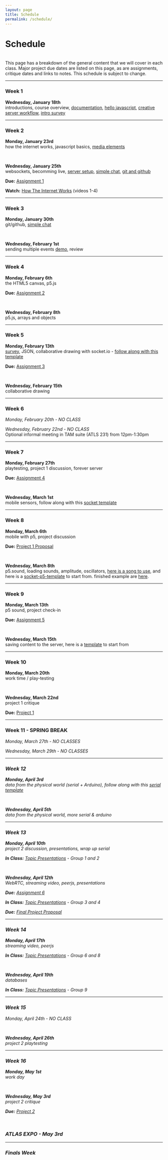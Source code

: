 ```yaml
---
layout: page
title: Schedule
permalink: /schedule/
---
```



# Schedule

<br>
This page has a breakdown of the general content that we will cover in each class. Major project due dates are listed on this page, as are assignments, critique dates and links to notes. This schedule is subject to change.


<hr>


### Week 1
<span class="ass">**Wednesday, January 18th**</span> <br> introductions, course overview, <span class="link">[documentation](/rtw-s17/blogs)</span>, <span class="link">[hello javascript](/rtw-s17/js101)</span>, <span class="link">[creative server workflow](/rtw-s17/creative)</span>, <span class="link">[intro survey](https://docs.google.com/a/colorado.edu/forms/d/e/1FAIpQLSdZzXygwWHYUm1ahCp5pHHhdaoTC1gxYZDl8iEwFFO3R7UYWA/viewform)</span>

<hr>

### Week 2
<span class="ass">**Monday, January 23rd**</span> <br> how the internet works, javascript basics, <span class="link">[media elements](/rtw-s17/media)</span>

<br>

<span class="ass">**Wednesday, January 25th**</span> <br> websockets, becomming live, <span class="link">[server setup](/rtw-s17/setup)</span>, <span class="link">[simple chat](/rtw-s17/simple-chat)</span>, <span class="link">[git and github](/rtw-s17/github)</span>

<span class="due"><i class="fa fa-star-o" aria-hidden="true"></i>**Due:**</span> <span class="link">[Assignment 1](/rtw-s17/assignment-1)</span>

<span class="due"><i class="fa fa-hand-o-right" aria-hidden="true"></i>**Watch:**</span> <span class="link">[How The Internet Works](https://www.khanacademy.org/computing/computer-science/internet-intro#internet-works-intro)</span> (videos 1-4)

<hr>

### Week 3
<span class="ass">**Monday, January 30th**</span> <br> git/github, <span class="link">[simple chat](/rtw-s17/simple-chat)</span>

<br>

<span class="ass">**Wednesday, February 1st**</span> <br> sending multiple events <span class="link">[demo](../img/many-messages-template.zip)</span>, review

<hr>

### Week 4
<span class="ass">**Monday, February 6th**</span> <br> the HTML5 canvas, p5.js

<span class="due"><i class="fa fa-star-o" aria-hidden="true"></i>**Due:**</span> <span class="ass">[Assignment 2](/rtw-s17/assignment-2)</span>

<br>

<span class="ass">**Wednesday, February 8th**</span> <br> p5.js, arrays and objects

<hr>

### Week 5
<span class="ass">**Monday, February 13th**</span> <br> <span class="link">[survey](https://docs.google.com/forms/d/e/1FAIpQLSd30aiktRl9lDR0MM6JkulD4Nf8tFbw5sPX8bJMr0fMJaXx0Q/viewform)</span>, JSON, collaborative drawing with socket.io - <span class="link">[follow along with this template](../img/socket-drawing-template.zip)</span>

<span class="due"><i class="fa fa-star-o" aria-hidden="true"></i>**Due:**</span> <span class="ass">[Assignment 3](/rtw-s17/assignment-3)</span>

<br>

<span class="ass">**Wednesday, February 15th**</span> <br> collaborative drawing

<hr>

### Week 6
<i>Monday, February 20th - NO CLASS</i>

<i>Wednesday, February 22nd - NO CLASS</i><br>
Optional informal meeting in TAM suite (ATLS 231) from 12pm-1:30pm

<hr>

### Week 7
<span class="ass">**Monday, February 27th**</span><br> playtesting, project 1 discussion, forever server

<span class="due"><i class="fa fa-star-o" aria-hidden="true"></i>**Due:**</span> <span class="ass">[Assignment 4](/rtw-s17/assignment-4)</span>

<br>

<span class="ass">**Wednesday, March 1st**</span> <br> mobile sensors, follow along with this <span class="link">[socket template](../img/socket-template.zip)</span>

<hr>

### Week 8
<span class="ass">**Monday, March 6th**</span> <br> mobile with p5, project discussion

<span class="due"><i class="fa fa-star-o" aria-hidden="true"></i>**Due:**</span> <span class="ass">[Project 1 Proposal](/rtw-s17/project-1)</span>

<br>

<span class="ass">**Wednesday, March 8th**</span> <br> p5.sound, loading sounds, amplitude, oscillators, <span class="link">[here is a song to use](../img/song.zip)</span>, and here is a <span class="link">[socket-p5-template](../img/socket-p5-template.zip)</span> to start from. finished example are <span class="link">[here](https://github.com/coloringchaos/rtw-example-code)</span>. 

<hr>

### Week 9
<span class="ass">**Monday, March 13th**</span> <br> p5 sound, project check-in

<span class="due"><i class="fa fa-star-o" aria-hidden="true"></i>**Due:**</span> <span class="ass">[Assignment 5](/rtw-s17/assignment-5)</span>

<br>

<span class="ass">**Wednesday, March 15th**</span> <br> saving content to the server, here is a <span class="link">[template](../img/saving-json.zip)</span> to start from

<hr>

### Week 10
<span class="ass">**Monday, March 20th**</span> <br> work time / play-testing

<br>

<span class="ass">**Wednesday, March 22nd**</span> <br> project 1 critique

<span class="due"><i class="fa fa-star" aria-hidden="true"></i>**Due:**</span> <span class="ass">[Project 1](/rtw-s17/project-1)</span>
<hr>

### Week 11 - SPRING BREAK
<i>Monday, March 27th - NO CLASSES</i>

<i>Wednesday, March 29th  - NO CLASSES<i>

<hr>

### Week 12
<span class="ass">**Monday, April 3rd**</span> <br> data from the physical world (serial + Arduino), follow along with this <span class="link">[serial template](../img/serial-template.zip)</span>

<br>

<span class="ass">**Wednesday, April 5th**</span> <br>data from the physical world, more serial & arduino

<hr>

### Week 13
<span class="ass">**Monday, April 10th**</span> <br> project 2 discussion, presentations, wrap up serial

<span class="due"><i class="fa fa-star-o" aria-hidden="true"></i>**In Class:**</span> <span class="ass">[Topic Presentations](/rtw-s17/topics)</span> - Group 1 and 2

<br>

<span class="ass">**Wednesday, April 12th**</span> <br> WebRTC, streaming video, peerjs, presentations

<span class="due"><i class="fa fa-star-o" aria-hidden="true"></i>**Due:**</span> <span class="ass">[Assignment 6](/rtw-s17/assignment-6)</span>

<span class="due"><i class="fa fa-star-o" aria-hidden="true"></i>**In Class:**</span> <span class="ass">[Topic Presentations](/rtw-s17/topics)</span> - Group 3 and 4

<span class="due"><i class="fa fa-star-o" aria-hidden="true"></i>**Due:**</span> <span class="ass">[Final Project Proposal](/rtw-s17/project-2)</span>

<hr>

### Week 14
<span class="ass">**Monday, April 17th**</span> <br> streaming video, peerjs

<span class="due"><i class="fa fa-star-o" aria-hidden="true"></i>**In Class:**</span> <span class="ass">[Topic Presentations](/rtw-s17/topics)</span> - Group 6 and 8

<br>

<span class="ass">**Wednesday, April 19th**</span> <br> databases

<span class="due"><i class="fa fa-star-o" aria-hidden="true"></i>**In Class:**</span> <span class="ass">[Topic Presentations](/rtw-s17/topics)</span> - Group 9

<hr>

### Week 15
<i>Monday, April 24th - NO CLASS</i>

<br>

<span class="ass">**Wednesday, April 26th**</span> <br> project 2 playtesting

<hr>

### Week 16
<span class="ass">**Monday, May 1st**</span> <br> work day

<br>

<span class="ass">**Wednesday, May 3rd**</span> <br> project 2 critique

<span class="due"><i class="fa fa-star" aria-hidden="true"></i>**Due:**</span> <span class="ass">[Project 2](/rtw-s17/project-2)</span>

<br>

### ATLAS EXPO - May 3rd 

<!-- <span class="ass">**Wednesday, May 3rd**</span> <br> ATLAS EXPO -->


<hr>


### Finals Week

<!-- <span class="due"><i class="fa fa-star-o" aria-hidden="true"></i>**Due:**</span> <span class="ass">[Assignment 8]()</span> -->